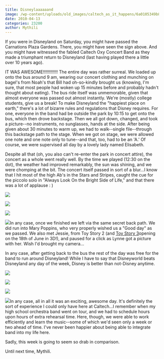 ```yaml
---
title: Disneylaaaaaand
image: /wp-content/uploads/old_images/caltech_as_it_happens/6a0105349b8251970b0133eca3bf3e970b.jpg
date: 2010-04-13
categories: 23200
author: Mythili
---
```



If you were in Disneyland on Saturday, you might have passed the Carnations Plaza Gardens. There, you might have seen the sign above. And you might have witnessed the fabled Caltech Oxy Concert Band as they made a triumphant return to Disneyland (last having played there a little over 10 years ago).

IT WAS AWESOME!!!!!!!!!!!!
The entire day was rather surreal. We loaded up onto the bus around 9 am, wearing our concert clothing and munching on bagel's from Noah's that Bill had oh-so-kindly brought us (knowing, I'm sure, that most people had woken up 15 minutes before and probably hadn't thought about eating). The bus ride itself was unmemorable, given that almost everyone was passed out almost instantly. We're (mostly) college students, give us a break!
To make Disneyland the "happiest place on earth," there's a lot of bizarre rules and regulations that Disney requires. For one, everyone in the band had be outside the park by 10:15 to get onto the bus, which then drove backstage. Then we all got down, changed, and took a picture--no instruments, no sunglasses, hands at the side. After being given about 30 minutes to warm up, we had to walk--single file--through this backstage path to the stage. When we got on stage, we were allowed one note and one note only to tune--and that, too, had to be an 'A.' Of course, we were supervised all day by a lovely lady named Elisabeth.

Despite all that (oh, you also can't re-enter the park in concert attire), the concert as a whole went really well. By the time we played (12:30 on the dot), the weather had improved remarkably, the sun was shining, and we were chomping at the bit. The concert itself passed in sort of a blur...I know that I hit most of the high Ab's in the Stars and Stripes, caught the cue for the piccolo solo in "Always Look On the Bright Side of Life," and that there was a lot of applause : )

![](/old_images/caltech_as_it_happens/6a0105349b8251970b0133eca3d0dd970b.jpg)

![](/old_images/caltech_as_it_happens/6a0105349b8251970b0133eca3d5da970b.jpg)

![](/old_images/caltech_as_it_happens/6a0105349b8251970b01347fd3c14b970c.jpg)

![](/old_images/caltech_as_it_happens/6a0105349b8251970b01347fd3c0fe970c.jpg)In any case, once we finished we left via the same secret back path. We did run into Mary Poppins, who very properly wished us a "Good day" as we passed. We also met Jessie, from Toy Story 2 (and [Toy Story 3](https://trailers.apple.com/trailers/disney/toystory3/)opening on the 18th of June in 3D!), and paused for a click as Lynne got a picture with her. Wish I'd brought my camera...

In any case, after getting back to the bus the rest of the day was free for the band to run around Disneyland! While I have to say that Disneyworld beats Disneyland any day of the week, Disney is better than not-Disney anytime.


![](/old_images/caltech_as_it_happens/6a0105349b8251970b0133eca3dfa9970b.jpg)

![](/old_images/caltech_as_it_happens/6a0105349b8251970b01347fd3d082970c.jpg)

![](/old_images/caltech_as_it_happens/6a0105349b8251970b0133eca3e1db970b.jpg)

![](/old_images/caltech_as_it_happens/6a0105349b8251970b0133eca3e275970b.jpg)In any case, all in all it was an exciting, awesome day. It's definitely the sort of experience I could only have here at Caltech...I remember when my high school orchestra band went on tour, and we had to schedule hours upon hours of extra rehearsal time. Here, though, we were able to work efficiently and learn the music--some of which we'd seen only a week or two ahead of time. I've never been happier about being able to integrate band into my life here.

Sadly, this week is going to seem so drab in comparison.

Until next time,
Mythili.  
